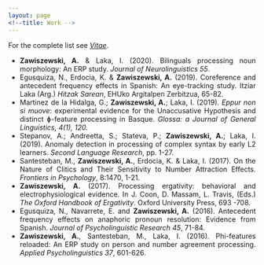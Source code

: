 ```yaml
---
layout: page
<!--title: Work -->
---
```

<link rel="stylesheet" href="https://cdn.rawgit.com/jpswalsh/academicons/master/css/academicons.min.css">
<link rel="stylesheet" href="https://use.fontawesome.com/releases/v5.0.7/css/all.css">
<link rel="stylesheet" href="https://pro.fontawesome.com/releases/v5.12.0/css/all.css">
<!-- <div class="text-center"> -->
For the complete list see <a href="{{ site.baseurl }}/vitae/"><em>Vitae</em></a>.
<ul>  
<li style="text-align: justify;"><b>Zawiszewski, A.</b> &amp; Laka, I. (2020). Bilinguals processing noun morphology: An ERP study. <i>Journal of Neurolinguistics 55</i>. <a href="https://doi.org/10.1016/j.jneuroling.2020.100908"><i class="ai ai-doi ai-1x" style="color:red"></i></a> <a href="https://drive.google.com/file/d/14FK8ZDiDgN4cg7p5Knkjw4nmkRWwVU_U/view?usp=sharing" target="_blank" rel="noopener noreferrer"><i class="fa fa-file-pdf" style="color:red"></i></a></li>
<li style="text-align: justify;">Egusquiza, N., Erdocia, K. &amp; <b>Zawiszewski, A.</b> (2019). Coreference and antecedent frequency effects in Spanish: An eye-tracking study. Itziar Laka (Arg.) <em>Hitzak Sarean</em>, EHUko Argitalpen Zerbitzua, 65-82. <a href="http://www.ehu.eus/HEB/wp-content/uploads/2019/12/2019_NE_AZ_Eyetracking_final2" target="_blank" rel="noopener noreferrer"><i class="fa fa-file-pdf" style="color:red"></i></a></li>
<li style="text-align: justify;">Martinez de la Hidalga, G.; <b>Zawiszewski, A.</b>; Laka, I. (2019). <em>Eppur non si muove</em>: experimental evidence for the Unaccusative Hypothesis and distinct ɸ-feature processing in Basque. <i>Glossa: a Journal of General Linguistics, 4(1), 120. </i><a href="http://doi.org/10.5334/gjgl.829"><i class="ai ai-doi ai-1x" style="color:red"></i></a> <a href="https://www.glossa-journal.org/articles/10.5334/gjgl.829/" target="_blank" rel="noopener noreferrer"><i class="fa fa-file-pdf" style="color:red"></i></a></li>
<li style="text-align: justify;">Stepanov, A.; Andreetta, S.; Stateva, P.; <b>Zawiszewski, A.</b>; Laka, I. (2019). Anomaly detection in processing of complex syntax by early L2 learners.<i><span lang="ES-TRAD"> Second Language Research</span></i>, pp. 1-27. <a href="https://journals.sagepub.com/doi/10.1177/0267658319827065" target="_blank" rel="noopener noreferrer"><i class="ai ai-doi ai-1x" style="color:red"></i></a> <a href="https://journals.sagepub.com/doi/10.1177/0267658319827065" target="_blank" rel="noopener noreferrer"><i class="fa fa-file-pdf" style="color:red"></i></a></li>
<li style="text-align: justify;">Santesteban, M., <b>Zawiszewski, A.</b>, Erdocia, K. &amp; Laka, I. (2017). On the Nature of Clitics and Their Sensitivity to Number Attraction Effects. <em>Frontiers in Psychology</em>,<em> </em>8:1470, 1-21. <a href="https://www.frontiersin.org/articles/10.3389/fpsyg.2017.01470/full" target="_blank" rel="noopener noreferrer"><i class="ai ai-doi ai-1x" style="color:red"></i></a> <a href="https://www.frontiersin.org/articles/10.3389/fpsyg.2017.01470/full" target="_blank" rel="noopener noreferrer"><i class="fa fa-file-pdf" style="color:red"></i></a></li>
<li style="text-align: justify;"><b>Zawiszewski, A.</b> (2017). Processing ergativity: behavioral and electrophysiological evidence. In J. Coon, D. Massam, L. Travis, (Eds.) <em>The Oxford Handbook of Ergativity</em>. Oxford University Press, 693 -708. <a href="https://www.oxfordhandbooks.com/view/10.1093/oxfordhb/9780198739371.001.0001/oxfordhb-9780198739371-e-28"><i class="ai ai-doi ai-1x" style="color:red"></i></a> <a href="http://www.ehu.eus/HEB/wp-content/uploads/2012/05/2015_AZ_Processing-ergativity_OUP" target="_blank" rel="noopener noreferrer"><i class="fa fa-file-pdf" style="color:red"></i></a></li>
<li style="text-align: justify;">Egusquiza, N., Navarrete, E. and <b>Zawiszewski, A.</b> (2016). Antecedent frequency effects on anaphoric pronoun resolution: Evidence from Spanish. <em>Journal of Psycholinguistic Research 45</em>, 71-84<em>.</em> <a href="http://link.springer.com/article/10.1007%2Fs10936-014-9325-3" target="_blank" rel="noopener noreferrer"><i class="ai ai-doi ai-1x" style="color:red"></i></a> <a href="http://www.ehu.eus/HEB/wp-content/uploads/2012/05/2016_JPsychRes_ENZ_final" target="_blank" rel="noopener noreferrer"><i class="fa fa-file-pdf" style="color:red"></i></a></li>
<li style="text-align: justify;"><b>Zawiszewski, A.</b>, Santesteban, M., Laka, I. (2016). Phi-features reloaded: An ERP study on person and number agreement processing. <em>Applied Psycholinguistics 37</em>, 601-626. <a href="http://dx.doi.org/10.1017/S014271641500017X"><i class="ai ai-doi ai-1x" style="color:red"></i></a> <a href="http://www.ehu.eus/HEB/wp-content/uploads/2012/05/2015_Zawiszewski_Santesteban_Laka_Phi_uncorrected_proof" target="_blank" rel="noopener noreferrer"><i class="fa fa-file-pdf" style="color:red"></i></a></li>
</ul>
